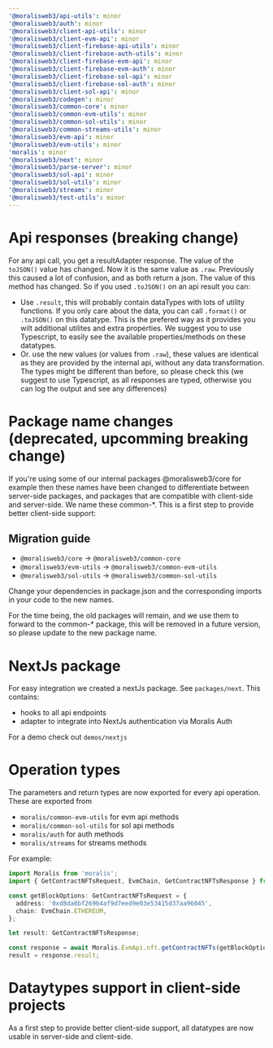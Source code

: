 ```yaml
---
'@moralisweb3/api-utils': minor
'@moralisweb3/auth': minor
'@moralisweb3/client-api-utils': minor
'@moralisweb3/client-evm-api': minor
'@moralisweb3/client-firebase-api-utils': minor
'@moralisweb3/client-firebase-auth-utils': minor
'@moralisweb3/client-firebase-evm-api': minor
'@moralisweb3/client-firebase-evm-auth': minor
'@moralisweb3/client-firebase-sol-api': minor
'@moralisweb3/client-firebase-sol-auth': minor
'@moralisweb3/client-sol-api': minor
'@moralisweb3/codegen': minor
'@moralisweb3/common-core': minor
'@moralisweb3/common-evm-utils': minor
'@moralisweb3/common-sol-utils': minor
'@moralisweb3/common-streams-utils': minor
'@moralisweb3/evm-api': minor
'@moralisweb3/evm-utils': minor
'moralis': minor
'@moralisweb3/next': minor
'@moralisweb3/parse-server': minor
'@moralisweb3/sol-api': minor
'@moralisweb3/sol-utils': minor
'@moralisweb3/streams': minor
'@moralisweb3/test-utils': minor
---
```


# Api responses (breaking change)

For any api call, you get a resultAdapter response. The value of the `toJSON()` value has changed. Now it is the same value as `.raw`. Previously this caused a lot of confusion, and as both return a json. The value of this method has changed. So if you used `.toJSON()` on an api result you can:

- Use `.result`, this will probably contain dataTypes with lots of utility functions. If you only care about the data, you can call `.format()` or `.toJSON()` on this datatype. This is the prefered way as it provides you wilt additional utilites and extra properties. We suggest you to use Typescript, to easily see the available properties/methods on these datatypes.
- Or. use the new values (or values from `.raw`), these values are identical as they are provided by the internal api, without any data transformation. The types might be different than before, so please check this (we suggest to use Typescript, as all responses are typed, otherwise you can log the output and see any differences)

# Package name changes (deprecated, upcomming breaking change)

If you're using some of our internal packages @moralisweb3/core for example then these names have been changed to differentiate between server-side packages, and packages that are compatible with client-side and server-side. We name these common-\*. This is a first step to provide better client-side support:

## Migration guide

- `@moralisweb3/core` -> `@moralisweb3/common-core`
- `@moralisweb3/evm-utils` -> `@moralisweb3/common-evm-utils`
- `@moralisweb3/sol-utils` -> `@moralisweb3/common-sol-utils`

Change your dependencies in package.json and the corresponding imports in your code to the new names.

For the time being, the old packages will remain, and we use them to forward to the common-\* package, this will be removed in a future version, so please update to the new package name.

# NextJs package

For easy integration we created a nextJs package. See `packages/next`. This contains:

- hooks to all api endpoints
- adapter to integrate into NextJs authentication via Moralis Auth

For a demo check out `demos/nextjs`

# Operation types

The parameters and return types are now exported for every api operation. These are exported from

- `moralis/common-evm-utils` for evm api methods
- `moralis/common-sol-utils` for sol api methods
- `moralis/auth` for auth methods
- `moralis/streams` for streams methods

For example:

```typescript
import Moralis from 'moralis';
import { GetContractNFTsRequest, EvmChain, GetContractNFTsResponse } from 'moralis/common-evm-utils';

const getBlockOptions: GetContractNFTsRequest = {
  address: '0xd8da6bf26964af9d7eed9e03e53415d37aa96045',
  chain: EvmChain.ETHEREUM,
};

let result: GetContractNFTsResponse;

const response = await Moralis.EvmApi.nft.getContractNFTs(getBlockOptions);
result = response.result;
```

# Dataytypes support in client-side projects

As a first step to provide better client-side support, all datatypes are now usable in server-side and client-side.
